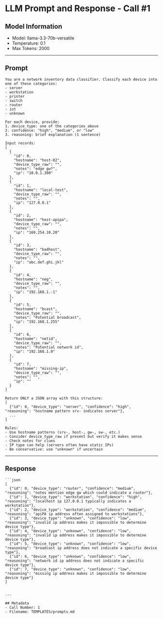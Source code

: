 # LLM Prompt and Response - Call #1

## Model Information
- Model: llama-3.3-70b-versatile
- Temperature: 0.1
- Max Tokens: 2000

---

## Prompt

```
You are a network inventory data classifier. Classify each device into one of these categories:
- server
- workstation
- printer
- switch
- router
- iot
- unknown

For each device, provide:
1. device_type: one of the categories above
2. confidence: "high", "medium", or "low"
3. reasoning: brief explanation (1 sentence)

Input records:
[
  {
    "id": 0,
    "hostname": "host-02",
    "device_type_raw": "",
    "notes": "edge gw?",
    "ip": "10.0.1.300"
  },
  {
    "id": 1,
    "hostname": "local-test",
    "device_type_raw": "",
    "notes": "",
    "ip": "127.0.0.1"
  },
  {
    "id": 2,
    "hostname": "host-apipa",
    "device_type_raw": "",
    "notes": "",
    "ip": "169.254.10.20"
  },
  {
    "id": 3,
    "hostname": "badhost",
    "device_type_raw": "",
    "notes": "",
    "ip": "abc.def.ghi.jkl"
  },
  {
    "id": 4,
    "hostname": "neg",
    "device_type_raw": "",
    "notes": "",
    "ip": "192.168.1.-1"
  },
  {
    "id": 5,
    "hostname": "bcast",
    "device_type_raw": "",
    "notes": "Potential broadcast",
    "ip": "192.168.1.255"
  },
  {
    "id": 6,
    "hostname": "netid",
    "device_type_raw": "",
    "notes": "Potential network id",
    "ip": "192.168.1.0"
  },
  {
    "id": 7,
    "hostname": "missing-ip",
    "device_type_raw": "",
    "notes": "",
    "ip": ""
  }
]

Return ONLY a JSON array with this structure:
[
  {"id": 0, "device_type": "server", "confidence": "high", "reasoning": "hostname pattern srv- indicates server"},
  ...
]

Rules:
- Use hostname patterns (srv-, host-, gw-, sw-, etc.)
- Consider device_type_raw if present but verify it makes sense
- Check notes for clues
- IP type can help (servers often have static IPs)
- Be conservative: use "unknown" if uncertain
```

---

## Response

```
```json
[
  {"id": 0, "device_type": "router", "confidence": "medium", "reasoning": "notes mention edge gw which could indicate a router"},
  {"id": 1, "device_type": "workstation", "confidence": "high", "reasoning": "localhost ip 127.0.0.1 typically indicates a workstation"},
  {"id": 2, "device_type": "workstation", "confidence": "medium", "reasoning": "apiPA ip address often assigned to workstations"},
  {"id": 3, "device_type": "unknown", "confidence": "low", "reasoning": "invalid ip address makes it impossible to determine device type"},
  {"id": 4, "device_type": "unknown", "confidence": "low", "reasoning": "invalid ip address makes it impossible to determine device type"},
  {"id": 5, "device_type": "unknown", "confidence": "low", "reasoning": "broadcast ip address does not indicate a specific device type"},
  {"id": 6, "device_type": "unknown", "confidence": "low", "reasoning": "network id ip address does not indicate a specific device type"},
  {"id": 7, "device_type": "unknown", "confidence": "low", "reasoning": "missing ip address makes it impossible to determine device type"}
]
```
```

---

## Metadata
- Call Number: 1
- Filename: TEMPLATES/prompts.md
